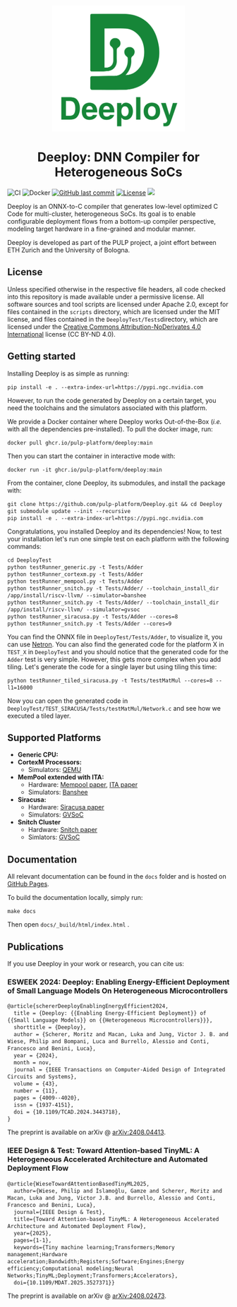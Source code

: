 <div align="center">

  <img src="docs/img/DeeployLogoGreen.svg" alt="Logo" width="300">

# Deeploy: DNN Compiler for Heterogeneous SoCs
</div>

![CI](https://github.com/pulp-platform/Deeploy/actions/workflows/CI.yml/badge.svg?branch=devel)
![Docker](https://github.com/pulp-platform/Deeploy/actions/workflows/BuildDocker.yml/badge.svg)
[![GitHub last commit](https://img.shields.io/github/last-commit/pulp-platform/Deeploy)](#)
[![License](https://img.shields.io/badge/License-Apache%202.0-blue.svg)](https://opensource.org/licenses/Apache-2.0)
![](https://img.shields.io/badge/Provided_by_PULP_Platform-24AF4B)

Deeploy is an ONNX-to-C compiler that generates low-level optimized C Code for multi-cluster, heterogeneous SoCs. Its goal is to enable configurable deployment flows from a bottom-up compiler perspective, modeling target hardware in a fine-grained and modular manner.

Deeploy is developed as part of the PULP project, a joint effort between ETH Zurich and the University of Bologna.

## License

Unless specified otherwise in the respective file headers, all code checked into this repository is made available under a permissive license. All software sources and tool scripts are licensed under Apache 2.0, except for files contained in the `scripts` directory, which are licensed under the MIT license, and files contained in the `DeeployTest/Tests`directory, which are licensed under the [Creative Commons Attribution-NoDerivates 4.0 International](https://creativecommons.org/licenses/by-nd/4.0) license (CC BY-ND 4.0).

## Getting started

Installing Deeploy is as simple as running:
```
pip install -e . --extra-index-url=https://pypi.ngc.nvidia.com
```
However, to run the code generated by Deeploy on a certain target, you need the toolchains and the simulators associated with this platform.

We provide a Docker container where Deeploy works Out-of-the-Box (*i.e.* with all the dependencies pre-installed). To pull the docker image, run:
```
docker pull ghcr.io/pulp-platform/deeploy:main
```
Then you can start the container in interactive mode with:
```
docker run -it ghcr.io/pulp-platform/deeploy:main
```
From the container, clone Deeploy, its submodules, and install the package with:
```
git clone https://github.com/pulp-platform/Deeploy.git && cd Deeploy
git submodule update --init --recursive
pip install -e . --extra-index-url=https://pypi.ngc.nvidia.com
```
Congratulations, you installed Deeploy and its dependencies! Now, to test your installation let's run one simple test on each platform with the following commands:
```
cd DeeployTest
python testRunner_generic.py -t Tests/Adder
python testRunner_cortexm.py -t Tests/Adder
python testRunner_mempool.py -t Tests/Adder
python testRunner_snitch.py -t Tests/Adder/ --toolchain_install_dir /app/install/riscv-llvm/ --simulator=banshee
python testRunner_snitch.py -t Tests/Adder/ --toolchain_install_dir /app/install/riscv-llvm/ --simulator=gvsoc
python testRunner_siracusa.py -t Tests/Adder --cores=8
python testRunner_snitch.py -t Tests/Adder --cores=9
```

You can find the ONNX file in `DeeployTest/Tests/Adder`, to visualize it, you can use [Netron](https://netron.app/). You can also find the generated code for the platform X in `TEST_X` in `DeeployTest` and you should notice that the generated code for the `Adder` test is very simple. However, this gets more complex when you add tiling. Let's generate the code for a single layer but using tiling this time:
```
python testRunner_tiled_siracusa.py -t Tests/testMatMul --cores=8 --l1=16000
``` 
Now you can open the generated code in `DeeployTest/TEST_SIRACUSA/Tests/testMatMul/Network.c` and see how we executed a tiled layer.

## Supported Platforms

- **Generic CPU:**
- **CortexM Processors:**
    - Simulators: [QEMU](https://www.qemu.org/)
- **MemPool extended with ITA:**
    - Hardware: [Mempool paper](https://arxiv.org/abs/2303.17742), [ITA paper](https://arxiv.org/abs/2307.03493)
    - Simulators: [Banshee](https://github.com/pulp-platform/banshee)
- **Siracusa:**
    - Hardware: [Siracusa paper](https://arxiv.org/abs/2312.14750)
    - Simulators: [GVSoC](https://github.com/gvsoc/gvsoc)
- **Snitch Cluster**
    - Hardware: [Snitch paper](https://arxiv.org/abs/2002.10143)
    - Simlators: [GVSoC](https://github.com/gvsoc/gvsoc)

## Documentation

All relevant documentation can be found in the `docs` folder and is hosted on [GitHub Pages](https://pulp-platform.github.io/Deeploy/).

To build the documentation locally, simply run:
```
make docs
```
Then open `docs/_build/html/index.html` .

## Publications

If you use Deeploy in your work or research, you can cite us:

### ESWEEK 2024: Deeploy: Enabling Energy-Efficient Deployment of Small Language Models On Heterogeneous Microcontrollers
```
@article{schererDeeployEnablingEnergyEfficient2024,
  title = {Deeploy: {{Enabling Energy-Efficient Deployment}} of {{Small Language Models}} on {{Heterogeneous Microcontrollers}}},
  shorttitle = {Deeploy},
  author = {Scherer, Moritz and Macan, Luka and Jung, Victor J. B. and Wiese, Philip and Bompani, Luca and Burrello, Alessio and Conti, Francesco and Benini, Luca},
  year = {2024},
  month = nov,
  journal = {IEEE Transactions on Computer-Aided Design of Integrated Circuits and Systems},
  volume = {43},
  number = {11},
  pages = {4009--4020},
  issn = {1937-4151},
  doi = {10.1109/TCAD.2024.3443718},
}
```
The preprint is available on arXiv @ [arXiv:2408.04413](https://arxiv.org/abs/2408.04413).

### IEEE Design & Test: Toward Attention-based TinyML: A Heterogeneous Accelerated Architecture and Automated Deployment Flow
```
@article{WieseTowardAttentionBasedTinyML2025,
  author={Wiese, Philip and İslamoğlu, Gamze and Scherer, Moritz and Macan, Luka and Jung, Victor J.B. and Burrello, Alessio and Conti, Francesco and Benini, Luca},
  journal={IEEE Design & Test}, 
  title={Toward Attention-based TinyML: A Heterogeneous Accelerated Architecture and Automated Deployment Flow}, 
  year={2025},
  pages={1-1},
  keywords={Tiny machine learning;Transformers;Memory management;Hardware acceleration;Bandwidth;Registers;Software;Engines;Energy efficiency;Computational modeling;Neural Networks;TinyML;Deployment;Transformers;Accelerators},
  doi={10.1109/MDAT.2025.3527371}}

```
The preprint is available on arXiv @ [arXiv:2408.02473](https://arxiv.org/abs/2408.02473).
